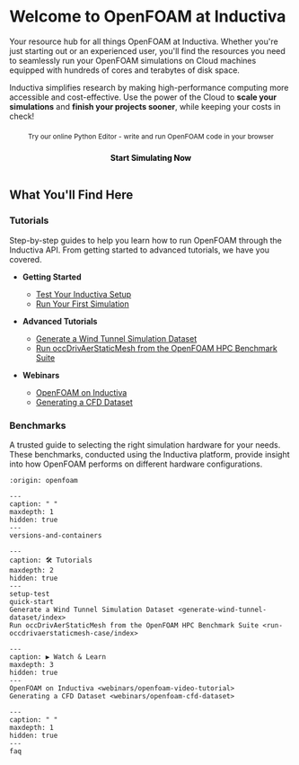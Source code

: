 # Welcome to OpenFOAM at Inductiva

Your resource hub for all things OpenFOAM at Inductiva. Whether you're just starting out or an experienced user, you'll find the resources you need to seamlessly run your OpenFOAM simulations on Cloud machines equipped with hundreds of cores and terabytes of disk space.

Inductiva simplifies research by making high-performance computing more accessible and cost-effective. Use the power of the Cloud to **scale your simulations** and **finish your projects sooner**, while keeping your costs in check!

<div style="text-align: center; margin: 20px 0;">
  <div style="font-size: 12px; margin-bottom: 6px;">Try our online Python Editor - write and run OpenFOAM code in your browser</div>
  <a href="https://console.inductiva.ai/editor?simulator_name=amr_wind" 
     style="display: inline-block; width: 60%; padding: 16px 24px; font-size: 14px; font-weight: bold; background-color: var(--playground-button); color: black; text-decoration: none; text-align: center; border-radius: 8px; box-sizing: border-box;"
     target="_blank">
    Start Simulating Now
  </a>
</div>

## What You'll Find Here

### Tutorials
Step-by-step guides to help you learn how to run OpenFOAM through the Inductiva API. From getting started to advanced tutorials, we have you covered.

* **Getting Started**
    - [Test Your Inductiva Setup](setup-test)
    - [Run Your First Simulation](quick-start)

* **Advanced Tutorials**
    - [Generate a Wind Tunnel Simulation Dataset](generate-wind-tunnel-dataset/index)
    - [Run occDrivAerStaticMesh from the OpenFOAM HPC Benchmark Suite](run-occdrivaerstaticmesh-case/index)

* **Webinars**
    - [OpenFOAM on Inductiva](webinars/openfoam-video-tutorial)
    - [Generating a CFD Dataset](webinars/openfoam-cfd-dataset)

### Benchmarks
A trusted guide to selecting the right simulation hardware for your needs. These benchmarks, conducted using the Inductiva platform, provide insight into how OpenFOAM performs on different hardware configurations.

```{banner}
:origin: openfoam
```

```{toctree}
---
caption: " "
maxdepth: 1
hidden: true
---
versions-and-containers
```

```{toctree}
---
caption: 🛠️ Tutorials
maxdepth: 2
hidden: true
---
setup-test
quick-start
Generate a Wind Tunnel Simulation Dataset <generate-wind-tunnel-dataset/index>
Run occDrivAerStaticMesh from the OpenFOAM HPC Benchmark Suite <run-occdrivaerstaticmesh-case/index>
```

```{toctree}
---
caption: ▶️ Watch & Learn
maxdepth: 3
hidden: true
---
OpenFOAM on Inductiva <webinars/openfoam-video-tutorial>
Generating a CFD Dataset <webinars/openfoam-cfd-dataset>
```

```{toctree}
---
caption: " "
maxdepth: 1
hidden: true
---
faq
```


